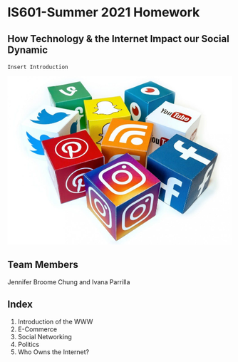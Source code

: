 # IS601-Summer 2021 Homework 

## How Technology & the Internet Impact our Social Dynamic 
    Insert Introduction 

![social-platform1](/social-platforms.jpg "social-platform2")

## Team Members
Jennifer Broome Chung and Ivana Parrilla

## Index
1. Introduction of the WWW
2. E-Commerce
3. Social Networking
4. Politics 
7. Who Owns the Internet?
